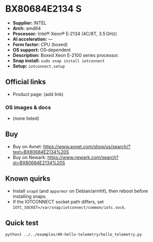 # BX80684E2134 S

- **Supplier:** INTEL
- **Arch:** amd64
- **Processor:** Intel® Xeon® E‑2134 (4C/8T, 3.5 GHz)
- **AI acceleration:** —
- **Form factor:** CPU (boxed)
- **OS support:** OS‑dependent
- **Description:** Boxed Xeon E‑2100 series processor.
- **Snap install:** `sudo snap install iotconnect`
- **Setup:** `iotconnect.setup`

## Official links
- Product page: (add link)

### OS images & docs
- (none listed)

## Buy
- Buy on Avnet: https://www.avnet.com/shop/us/search/?text=BX80684E2134%20S
- Buy on Newark: https://www.newark.com/search?st=BX80684E2134%20S

## Known quirks
- Install `snapd` (and `apparmor` on Debian/armhf), then reboot before installing snaps.
- If the IOTCONNECT socket path differs, set `IOTC_SOCKET=/var/snap/iotconnect/common/iotc.sock`.

## Quick test
```bash
python3 ../../examples/00-hello-telemetry/hello_telemetry.py
```
